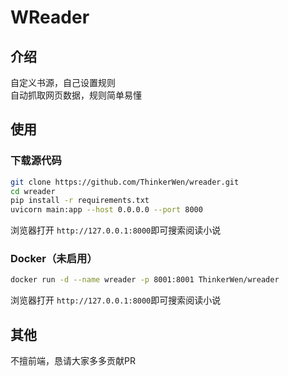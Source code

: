 # WReader

## 介绍
自定义书源，自己设置规则<br>自动抓取网页数据，规则简单易懂

## 使用
### 下载源代码
```bash
git clone https://github.com/ThinkerWen/wreader.git
cd wreader
pip install -r requirements.txt
uvicorn main:app --host 0.0.0.0 --port 8000
```
浏览器打开 `http://127.0.0.1:8000`即可搜索阅读小说
<br>
### Docker（未启用）
```bash
docker run -d --name wreader -p 8001:8001 ThinkerWen/wreader
```
浏览器打开 `http://127.0.0.1:8000`即可搜索阅读小说

## 其他
不擅前端，恳请大家多多贡献PR